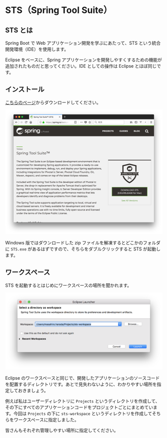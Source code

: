# STS（Spring Tool Suite）

## STS とは

Spring Boot で Web アプリケーション開発を学ぶにあたって、STS という統合開発環境（IDE）を使用します。

Eclipse をベースに、Spring アプリケーションを開発しやすくするための機能が追加されたものだと思ってください。IDE としての操作は Eclipse とほぼ同じです。

## インストール

[こちらのページ](https://spring.io/tools/sts)からダウンロードしてください。

![STSダウンロードページ](/assets/sts-homepage.png)

Windows 版ではダウンロードした zip ファイルを解凍するとどこかのフォルダに ```STS.exe``` があるはずですので、そちらをダブルクリックすると STS が起動します。

## ワークスペース

STS を起動するとはじめにワークスペースの場所を聞かれます。

![STSワークスペース](/assets/sts-workspace.png)

Eclipse のワークスペースと同じで、開発したアプリケーションのソースコードを配置するディレクトリです。あとで見失わないように、わかりやすい場所を指定しておきましょう。

例えば私はユーザーディレクトリに ```Projects``` というディレクトリを作成して、その下にすべてのアプリケーションコードをプロジェクトごとにまとめています。今回は ```Projects``` の下に ```sts-workspace``` というディレクトリを作成してそちらをワークスペースに指定しました。

皆さんもそれぞれ管理しやすい場所に指定してください。
